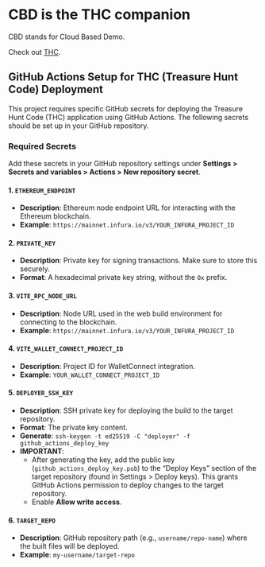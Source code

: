 # CBD is the THC companion

CBD stands for Cloud Based Demo.

Check out [THC](https://github.com/social-dist0rtion-protocol/thc).

## GitHub Actions Setup for THC (Treasure Hunt Code) Deployment

This project requires specific GitHub secrets for deploying the Treasure Hunt Code (THC) application using GitHub Actions. The following secrets should be set up in your GitHub repository.

### Required Secrets

Add these secrets in your GitHub repository settings under **Settings > Secrets and variables > Actions > New repository secret**.

#### 1. `ETHEREUM_ENDPOINT`

- **Description**: Ethereum node endpoint URL for interacting with the Ethereum blockchain.
- **Example**: `https://mainnet.infura.io/v3/YOUR_INFURA_PROJECT_ID`

#### 2. `PRIVATE_KEY`

- **Description**: Private key for signing transactions. Make sure to store this securely.
- **Format**: A hexadecimal private key string, without the `0x` prefix.

#### 3. `VITE_RPC_NODE_URL`

- **Description**: Node URL used in the web build environment for connecting to the blockchain.
- **Example**: `https://mainnet.infura.io/v3/YOUR_INFURA_PROJECT_ID`

#### 4. `VITE_WALLET_CONNECT_PROJECT_ID`

- **Description**: Project ID for WalletConnect integration.
- **Example**: `YOUR_WALLET_CONNECT_PROJECT_ID`

#### 5. `DEPLOYER_SSH_KEY`

- **Description**: SSH private key for deploying the build to the target repository.
- **Format**: The private key content.
- **Generate**: `ssh-keygen -t ed25519 -C "deployer" -f github_actions_deploy_key`
- **IMPORTANT**:
  - After generating the key, add the public key (`github_actions_deploy_key.pub`) to the “Deploy Keys” section of the target repository (found in Settings > Deploy keys). This grants GitHub Actions permission to deploy changes to the target repository.
  - Enable **Allow write access**.

#### 6. `TARGET_REPO`

- **Description**: GitHub repository path (e.g., `username/repo-name`) where the built files will be deployed.
- **Example**: `my-username/target-repo`
